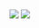 <img src="https://github.com/cat-milk/Anime-Girls-Holding-Programming-Books/blob/master/Python/Makise%20Kurisu_Python.jpg?raw=true" align="center">
<img src="https://github.com/cat-milk/Anime-Girls-Holding-Programming-Books/blob/master/Python/Miyashita_Ai_Holding_The_Python_Book.png?raw=true" align="center">
